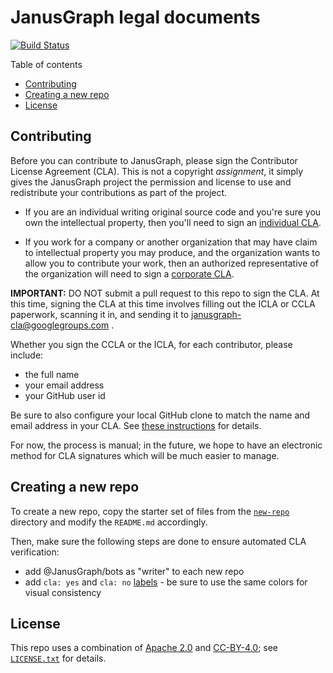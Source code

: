 # JanusGraph legal documents

[![Build Status][travis-shield]][travis-link]

[travis-shield]: https://travis-ci.org/JanusGraph/legal.svg?branch=master
[travis-link]: https://travis-ci.org/JanusGraph/legal

Table of contents

* [Contributing](#contributing)
* [Creating a new repo](#creating-a-new-repo)
* [License](#license)

## Contributing

Before you can contribute to JanusGraph, please sign the Contributor License
Agreement (CLA). This is not a copyright *assignment*, it simply gives the
JanusGraph project the permission and license to use and redistribute your
contributions as part of the project.

* If you are an individual writing original source code and you're sure you own
  the intellectual property, then you'll need to sign an
  [individual CLA](JanusGraph_ICLA_1.0.pdf).

* If you work for a company or another organization that may have claim to
  intellectual property you may produce, and the organization wants to allow you
  to contribute your work, then an authorized representative of the organization
  will need to sign a [corporate CLA](JanusGraph_CCLA_1.0.pdf).

**IMPORTANT:** DO NOT submit a pull request to this repo to sign the CLA. At
this time, signing the CLA at this time involves filling out the ICLA or CCLA
paperwork, scanning it in, and sending it to janusgraph-cla@googlegroups.com .

Whether you sign the CCLA or the ICLA, for each contributor, please include:

* the full name
* your email address
* your GitHub user id

Be sure to also configure your local GitHub clone to match the name and email
address in your CLA. See [these
instructions](https://github.com/JanusGraph/janusgraph/blob/master/CONTRIBUTING.md#configure-your-repo-to-match-the-cla)
for details.

For now, the process is manual; in the future, we hope to have an electronic
method for CLA signatures which will be much easier to manage.

## Creating a new repo

To create a new repo, copy the starter set of files from the
[`new-repo`](new-repo) directory and modify the `README.md` accordingly.

Then, make sure the following steps are done to ensure automated CLA
verification:

* add @JanusGraph/bots as "writer" to each new repo
* add `cla: yes` and `cla: no`
  [labels](https://github.com/JanusGraph/legal/labels) - be sure to use the same
  colors for visual consistency

## License

This repo uses a combination of [Apache 2.0](APACHE-2.0.txt) and
[CC-BY-4.0](CC-BY-4.0.txt); see [`LICENSE.txt`](LICENSE.txt) for details.
